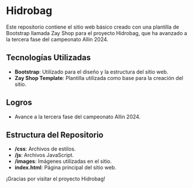 # Hidrobag

Este repositorio contiene el sitio web básico creado con una plantilla de Bootstrap llamada Zay Shop para el proyecto Hidrobag, que ha avanzado a la tercera fase del campeonato Allin 2024.

## Tecnologías Utilizadas
- **Bootstrap**: Utilizado para el diseño y la estructura del sitio web.
- **Zay Shop Template**: Plantilla utilizada como base para la creación del sitio.

## Logros
- Avance a la tercera fase del campeonato Allin 2024.

## Estructura del Repositorio
- **/css**: Archivos de estilos.
- **/js**: Archivos JavaScript.
- **/images**: Imágenes utilizadas en el sitio.
- **index.html**: Página principal del sitio web.

¡Gracias por visitar el proyecto Hidrobag!
